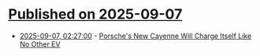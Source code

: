 # [Published on 2025-09-07](index.md)

* [2025-09-07, 02:27:00](https://soylentnews.org/article.pl?sid=25/09/06/1510251&from=rss) - [Porsche's New Cayenne Will Charge Itself Like No Other EV](https://soylentnews.org/article.pl?sid=25/09/06/1510251&from=rss)
